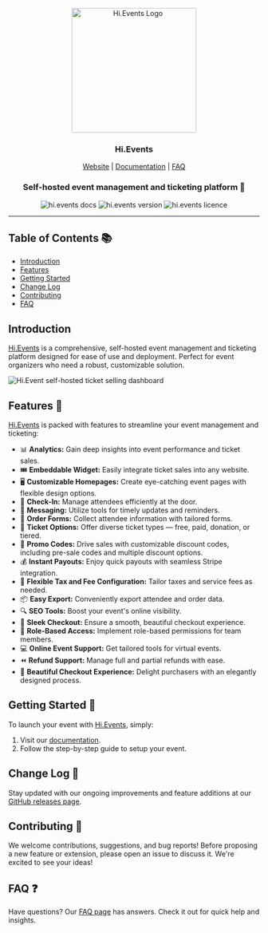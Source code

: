 <p align="center">
  <img src="https://hievents-public.s3.us-west-1.amazonaws.com/website/hi-events-rainbow.png" alt="Hi.Events Logo" width="250px">
</p>
<h3 align="center">Hi.Events</h3>
<p align="center">
<a href="https://hi.events">Website</a> | <a href="https://hi.events/docs">Documentation</a> | <a href="https://hi.events/docs/faq">FAQ</a>
</p>

<h3 align="center">
 Self-hosted event management and ticketing platform  🎫
</h3>

<div align="center">

![hi.events docs](https://img.shields.io/badge/docs-docs.hi.events-blue?style=for-the-badge)
![hi.events version](https://img.shields.io/badge/version-v0.0.2alpha-green?style=for-the-badge)
![hi.events licence](https://img.shields.io/badge/licence-el2?style=for-the-badge)

</div>

<hr/>

## Table of Contents 📚
- [Introduction](#introduction)
- [Features](#features)
- [Getting Started](#getting-started)
- [Change Log](#change-log)
- [Contributing](#contributing)
- [FAQ](#faq)

## Introduction
<a href="https://hi.events">Hi.Events</a> is a comprehensive, self-hosted event management and ticketing platform designed for ease of use and deployment. Perfect for event organizers who need a robust, customizable solution.

<img alt="Hi.Event self-hosted ticket selling dashboard" src="https://hievents-public.s3.us-west-1.amazonaws.com/website/dashboard-screenshot.png"/>

## Features 🌟
<a href="https://hi.events">Hi.Events</a> is packed with features to streamline your event management and ticketing:

- 📊 **Analytics:** Gain deep insights into event performance and ticket sales.
- 🎟 **Embeddable Widget:** Easily integrate ticket sales into any website.
- 🖥 **Customizable Homepages:** Create eye-catching event pages with flexible design options.
- 🔑 **Check-In:** Manage attendees efficiently at the door.
- 💬 **Messaging:** Utilize tools for timely updates and reminders.
- 📝 **Order Forms:** Collect attendee information with tailored forms.
- 🎫 **Ticket Options:** Offer diverse ticket types — free, paid, donation, or tiered.
- 💸 **Promo Codes:** Drive sales with customizable discount codes, including pre-sale codes and multiple discount options.
- 💰 **Instant Payouts:** Enjoy quick payouts with seamless Stripe integration.
- 🧾 **Flexible Tax and Fee Configuration:** Tailor taxes and service fees as needed.
- 📦 **Easy Export:** Conveniently export attendee and order data.
- 🔍 **SEO Tools:** Boost your event's online visibility.
- 🛒 **Sleek Checkout:** Ensure a smooth, beautiful checkout experience.
- 🔐 **Role-Based Access:** Implement role-based permissions for team members.
- 💻 **Online Event Support:** Get tailored tools for virtual events.
- ⏪ **Refund Support:** Manage full and partial refunds with ease.
- 🌟 **Beautiful Checkout Experience:** Delight purchasers with an elegantly designed process.

## Getting Started 🚀
To launch your event with <a href="https://hi.events/docs">Hi.Events</a>, simply:
1. Visit our [documentation](https://hi.events/docs).
2. Follow the step-by-step guide to setup your event.

## Change Log 📝
Stay updated with our ongoing improvements and feature additions at our [GitHub releases page](https://github.com/HiEventsDev/hi.events/releases).

## Contributing 🤝
We welcome contributions, suggestions, and bug reports! Before proposing a new feature or extension, please open an issue to discuss it. We're excited to see your ideas!

## FAQ ❓
Have questions? Our [FAQ page](https://hi.events/docs/faq) has answers. Check it out for quick help and insights.

